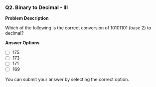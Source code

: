 ### Q2. Binary to Decimal - III

**Problem Description**

Which of the following is the correct conversion of 10101101 (base 2) to decimal?

**Answer Options**

- [ ] 175
- [ ] 173
- [ ] 171
- [ ] 169

You can submit your answer by selecting the correct option.
